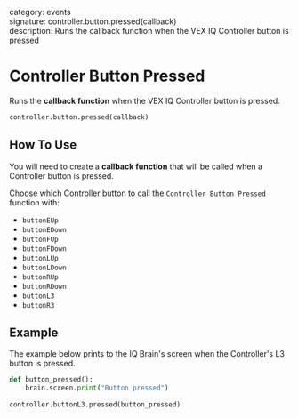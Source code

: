 category: events  
signature: controller.button.pressed(callback)  
description: Runs the callback function when the VEX IQ Controller button is pressed  

# Controller Button Pressed

Runs the **callback function** when the VEX IQ Controller button is pressed.

```python
controller.button.pressed(callback)
```

## How To Use

You will need to create a **callback function** that will be called when a Controller button is pressed.

Choose which Controller button to call the `Controller Button Pressed` function with:

* `buttonEUp`
* `buttonEDown`
* `buttonFUp`
* `buttonFDown`
* `buttonLUp`
* `buttonLDown`
* `buttonRUp`
* `buttonRDown`
* `buttonL3`
* `buttonR3`

## Example

The example below prints to the IQ Brain's screen when the Controller's L3 button is pressed.

```python
def button_pressed():
    brain.screen.print("Button pressed")
    
controller.buttonL3.pressed(button_pressed)
```

<advanced>
</advanced>